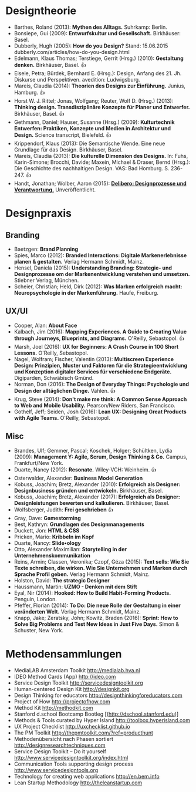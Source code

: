 # Designtheorie

- Barthes, Roland (2013): **Mythen des Alltags.** Suhrkamp: Berlin.
- Bonsiepe, Gui (2009): **Entwurfskultur und Gesellschaft.** Birkhäuser: Basel.
- Dubberly, Hugh (2005): **How do you Design?** Stand: 15.06.2015 dubberly.com/articles/how-do-you-design.html
- Edelmann, Klaus Thomas; Terstiege, Gerrit (Hrsg.) (2010): **Gestaltung denken.** Birkhäuser, Basel. 👍
- Eisele, Petra; Bürdek, Bernhard E. (Hrsg.): Design, Anfang des 21. Jh. Diskurse und Perspektiven. avedition: Ludwigsburg.
- Mareis, Claudia (2014): **Theorien des Designs zur Einführung.** Junius, Hamburg. 👍
- Horst W. J. Rittel; Jonas, Wolfgang; Reuter, Wolf D. (Hrsg.) (2013): **Thinking design. Transdisziplinäre Konzepte für Planer und Entwerfer.** Birkhäuser, Basel. 👍
- Gethmann, Daniel; Hauser, Susanne (Hrsg.) (2009): **Kulturtechnik Entwerfen: Praktiken, Konzepte und Medien in Architektur und Design.** Science transcript, Bielefeld. 👍
- Krippendorf, Klaus (2013): Die Semantische Wende. Eine neue Grundlage für das Design. Birkhäuser, Basel.
- Mareis, Claudia (2013): **Die kulturelle Dimension des Designs.** In: Fuhs, Karin-Simone; Brocchi, Davide; Maxein, Michael & Draser, Bernd (Hrsg.): Die Geschichte des nachhaltigen Design. VAS: Bad Homburg. S. 236-247. 👍
- Handt, Jonathan; Wolber, Aaron (2015): [**Delibero: Designprozesse und Verantwortung.**](http://designprozesse.de/assets/images/Delibero_Theorie_Web.pdf) Unveröffentlicht.


# Designpraxis
## Branding
- Baetzgen: **Brand Planning**
- Spies, Marco (2012): **Branded Interactions: Digitale Markenerlebnisse planen & gestalten.** Verlag Hermann Schmidt, Mainz.
- Hensel, Daniela (2015): **Understanding Branding: Strategie- und Designprozesse om der Markenentwicklung verstehen und umsetzen.** Stiebner Verlag, München.
- Scheier, Christian; Held, Dirk (2012): **Was Marken erfolgreich macht: Neuropsychologie in der Markenführung.** Haufe, Freiburg.

## UX/UI
- Cooper, Alan: **About Face**
- Kalbach, Jim (2016): **Mapping Experiences. A Guide to Creating Value through Journeys, Blueprints, and Diagrams.** O'Reilly, Sebastopol. 👍
- Marsh, Joel (2016): **UX for Beginners: A Crash Course in 100 Short Lessons.** O'Reilly, Sebastopol.
- Nagel, Wolfram; Fischer, Valentin (2013): **Multiscreen Experience Design: Prinzipien, Muster und Faktoren für die Strategieentwicklung und Konzeption digitaler Services für verschiedene Endgeräte.** Digiparden, Schwäbisch Gmünd.
- Norman, Don (2016): **The Design of Everyday Things: Psychologie und Design der alltäglichen Dinge.** Vahlen. 👍
- Krug, Steve (2014): **Don't make me think: A Common Sense Approach to Web and Mobile Usability.** Pearson/New Riders, San Francisco.
- Gothelf, Jeff; Seiden, Josh (2016): **Lean UX: Designing Great Products with Agile Teams.** O'Reilly, Sebastopol.

## Misc
- Brandes, Ulf; Gemmer, Pascal; Koschek, Holger; Schültken, Lydia (2009): **Management Y: Agile, Scrum, Design Thinking & Co.** Campus, Frankfurt/New York.
- Duarte, Nancy (2012): **Resonate.** Wiley-VCH: Weinheim. 👍
- Osterwalder, Alexander: **Business Model Generation**
- Kobuss, Joachim; Bretz, Alexander (2010): **Erfolgreich als Designer: Designbusiness gründen und entwickeln.** Birkhäuser, Basel.
- Kobuss, Joachim; Bretz, Alexander (2017): **Erfolgreich als Designer: Designleistungen bewerten und kalkulieren.** Birkhäuser, Basel.
- Wolfsberger, Judith: **Frei geschrieben** 👍
- Gray, Dave: **Gamestorming**
- Best, Kathryn: **Grundlagen des Designmanagements**
- Duckett, Jon: **HTML & CSS**
- Pricken, Mario: **Kribbeln im Kopf**
- Duarte, Nancy: **Slide•ology**
- Otto, Alexander Maximilian: **Storytelling in der Unternehmenskommunikation**
- Reins, Armin; Classen, Veronika; Czopf, Géza (2015): **Text sells: Wie Sie Texte schreiben, die wirken. Wie Sie Unternehmen und Marken durch Sprache Profil geben.** Verlag Hermann Schmidt, Mainz.
- Holston, David: **The strategic Designer**
- Haussmann, Martin: **UZMO - Denken mit dem Stift**
- Eyal, Nir (2014): **Hooked: How to Build Habit-Forming Products.** Penguin, London.
- Pfeffer, Florian (2014): **To Do: Die neue Rolle der Gestaltung in einer veränderten Welt.** Verlag Hermann Schmidt, Mainz.
- Knapp, Jake; Zeratsky, John; Kowitz, Braden (2016): **Sprint: How to Solve Big Problems and Test New Ideas in Just Five Days.** Simon & Schuster, New York. 


# Methodensammlungen
- MediaLAB Amsterdam Toolkit http://medialab.hva.nl
- IDEO Method Cards (App) http://ideo.com
- Service Design Toolkit http://servicedesigntoolkit.org
- Human-centered Design Kit http://designkit.org
- Design Thinking for educators http://designthinkingforeducators.com
- Project of How http://projectofhow.com
- Method Kit http://methodkit.com
- Stanford d.school Bootcamp Bootleg [(http://dschool.stanford.edu)]
- Methods & Tools curated by Hyper Island http://toolbox.hyperisland.com
- UX Project Checklist http://uxchecklist.github.io
- The PM Toolkit http://thepmtoolkit.com/?ref=producthunt
- Methodenübersicht nach Phasen sortiert http://designresearchtechniques.com
- Service Design Toolkit – Do it yourself http://www.servicedesigntoolkit.org/index.html
- Communication Tools supporting design process http://www.servicedesigntools.org
- Technology for creating web applications http://en.bem.info
- Lean Startup Methodology http://theleanstartup.com
